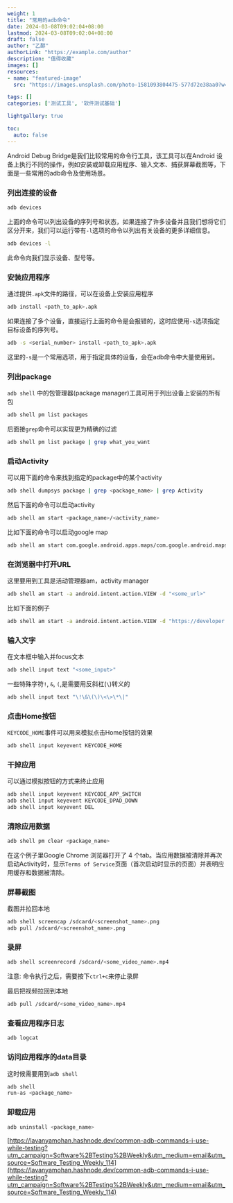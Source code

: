 ```yaml
---
weight: 1
title: "常用的adb命令"
date: 2024-03-08T09:02:04+08:00
lastmod: 2024-03-08T09:02:04+08:00
draft: false
author: "乙醇"
authorLink: "https://example.com/author"
description: "值得收藏"
images: []
resources:
- name: "featured-image"
  src: "https://images.unsplash.com/photo-1581093804475-577d72e38aa0?w=300"

tags: []
categories: ['测试工具', '软件测试基础']

lightgallery: true

toc:
  auto: false
---
```


Android Debug Bridge是我们比较常用的命令行工具，该工具可以在Android 设备上执行不同的操作，例如安装或卸载应用程序、输入文本、捕获屏幕截图等，下面是一些常用的adb命令及使用场景。

### ****列出连接的设备****

```bash
adb devices
```

 上面的命令可以列出设备的序列号和状态，如果连接了许多设备并且我们想将它们区分开来，我们可以运行带有`-l`选项的命令以列出有关设备的更多详细信息。

```bash
adb devices -l
```

此命令向我们显示设备、型号等。

### ****安装应用程序****

通过提供`.apk`文件的路径，可以在设备上安装应用程序

```bash
adb install <path_to_apk>.apk
```

如果连接了多个设备，直接运行上面的命令是会报错的，这时应使用`-s`选项指定目标设备的序列号。

```bash
adb -s <serial_number> install <path_to_apk>.apk
```

这里的`-s`是一个常用选项，用于指定具体的设备，会在adb命令中大量使用到。

### ****列出package****

`adb shell` 中的包管理器(package manager)工具可用于列出设备上安装的所有包

```bash
adb shell pm list packages
```

后面接`grep`命令可以实现更为精确的过滤

```bash
adb shell pm list package | grep what_you_want
```

### 启动****Activity****

可以用下面的命令来找到指定的package中的某个activity

```bash
adb shell dumpsys package | grep <package_name> | grep Activity
```

然后下面的命令可以启动activity

```bash
adb shell am start <package_name>/<activity_name>
```

比如下面的命令可以启动google map

```bash
adb shell am start com.google.android.apps.maps/com.google.android.maps.MapsActivity
```

### ****在浏览器中打开URL****

这里要用到工具是活动管理器am，activity manager

```bash
adb shell am start -a android.intent.action.VIEW -d "<some_url>"
```

比如下面的例子

```bash
adb shell am start -a android.intent.action.VIEW -d "https://developer.android.com/docs"
```

### 输入文字

在文本框中输入并focus文本

```bash
adb shell input text "<some_input>"
```

一些特殊字符`!`, `&`, `(`,是需要用反斜杠(`\`)转义的

```bash
adb shell input text "\!\&\(\)\<\>\*\|"
```

### 点击Home按钮

`KEYCODE_HOME`事件可以用来模拟点击Home按钮的效果

```bash
adb shell input keyevent KEYCODE_HOME
```

### 干掉应用

可以通过模拟按钮的方式来终止应用

```bash
adb shell input keyevent KEYCODE_APP_SWITCH
adb shell input keyevent KEYCODE_DPAD_DOWN
adb shell input keyevent DEL
```

### 清除应用数据

```bash
adb shell pm clear <package_name>
```

在这个例子里Google Chrome 浏览器打开了 4 个tab。当应用数据被清除并再次启动Activity时，显示`Terms of Service`页面（首次启动时显示的页面）并表明应用缓存和数据被清除。

### 屏幕截图

截图并拉回本地

```bash
adb shell screencap /sdcard/<screenshot_name>.png
adb pull /sdcard/<screenshot_name>.png
```

### 录屏

```bash
adb shell screenrecord /sdcard/<some_video_name>.mp4
```

注意: 命令执行之后，需要按下`ctrl+c`来停止录屏

最后把视频拉回到本地

```bash
adb pull /sdcard/<some_video_name>.mp4
```

### 查看应用程序日志

```bash
adb logcat
```

### 访问应用程序的data目录

这时候需要用到`adb shell`

```bash
adb shell
run-as <package_name>
```

### 卸载应用

```bash
adb uninstall <package_name>
```

[https://lavanyamohan.hashnode.dev/common-adb-commands-i-use-while-testing?utm_campaign=Software%2BTesting%2BWeekly&utm_medium=email&utm_source=Software_Testing_Weekly_114](https://lavanyamohan.hashnode.dev/common-adb-commands-i-use-while-testing?utm_campaign=Software%2BTesting%2BWeekly&utm_medium=email&utm_source=Software_Testing_Weekly_114)